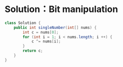 # Solution：Bit manipulation
```Java
class Solution {
    public int singleNumber(int[] nums) {
        int c = nums[0];
        for (int i = 1; i < nums.length; i ++) {
            c ^= nums[i];
        }
        return c;
    }
}
 
```
